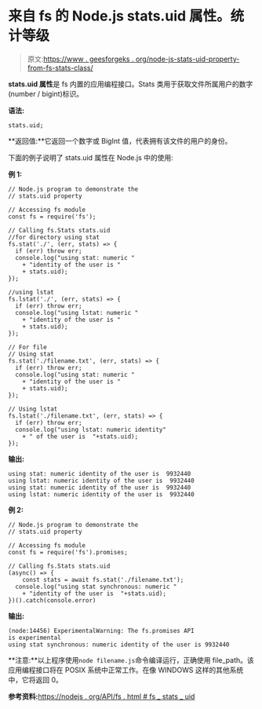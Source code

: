 # 来自 fs 的 Node.js stats.uid 属性。统计等级

> 原文:[https://www . geesforgeks . org/node-js-stats-uid-property-from-fs-stats-class/](https://www.geeksforgeeks.org/node-js-stats-uid-property-from-fs-stats-class/)

**stats.uid 属性**是 fs 内置的应用编程接口。Stats 类用于获取文件所属用户的数字(number / bigint)标识。

**语法:**

```
stats.uid;
```

**返回值:**它返回一个数字或 BigInt 值，代表拥有该文件的用户的身份。

下面的例子说明了 stats.uid 属性在 Node.js 中的使用:

**例 1:**

```
// Node.js program to demonstrate the   
// stats.uid property

// Accessing fs module
const fs = require('fs');

// Calling fs.Stats stats.uid
//for directory using stat
fs.stat('./', (err, stats) => {
  if (err) throw err;
  console.log("using stat: numeric "
    + "identity of the user is "
    + stats.uid);
});

//using lstat
fs.lstat('./', (err, stats) => {
  if (err) throw err;
  console.log("using lstat: numeric "
    + "identity of the user is "
    + stats.uid);
});

// For file
// Using stat
fs.stat('./filename.txt', (err, stats) => {
  if (err) throw err;
  console.log("using stat: numeric "
    + "identity of the user is "
    + stats.uid);
});

// Using lstat
fs.lstat('./filename.txt', (err, stats) => {
  if (err) throw err;
  console.log("using lstat: numeric identity"
    + " of the user is  "+stats.uid);
});
```

**输出:**

```
using stat: numeric identity of the user is  9932440
using lstat: numeric identity of the user is  9932440
using stat: numeric identity of the user is  9932440
using lstat: numeric identity of the user is  9932440

```

**例 2:**

```
// Node.js program to demonstrate the   
// stats.uid property

// Accessing fs module
const fs = require('fs').promises;

// Calling fs.Stats stats.uid
(async() => {
    const stats = await fs.stat('./filename.txt');
  console.log("using stat synchronous: numeric "
    + "identity of the user is  "+stats.uid);
})().catch(console.error)
```

**输出:**

```
(node:14456) ExperimentalWarning: The fs.promises API 
is experimental 
using stat synchronous: numeric identity of the user is 9932440
```

**注意:**以上程序使用`node filename.js`命令编译运行，正确使用 file_path。该应用编程接口将在 POSIX 系统中正常工作。在像 WINDOWS 这样的其他系统中，它将返回 0。

**参考资料:**[https://nodejs . org/API/fs . html # fs _ stats _ uid](https://nodejs.org/api/fs.html#fs_stats_uid)